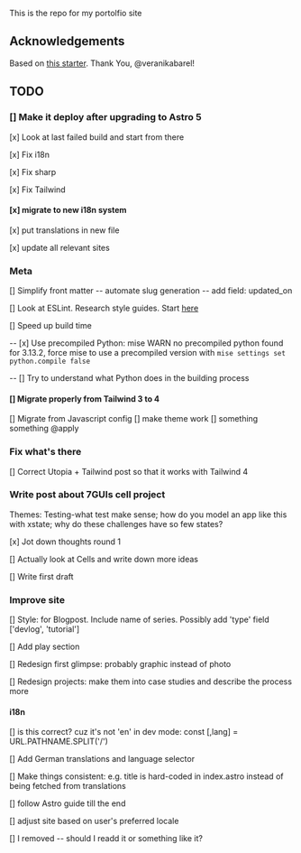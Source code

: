 This is the repo for my portolfio site

## Acknowledgements

Based on [this starter](https://github.com/veranikabarel/astro-portfolio). Thank You, @veranikabarel!

## TODO

### [] Make it deploy after upgrading to Astro 5

[x] Look at last failed build and start from there

[x] Fix i18n

[x] Fix sharp

[x] Fix Tailwind

#### [x] migrate to new i18n system

[x] put translations in new file

[x] update all relevant sites

### Meta

[] Simplify front matter -- automate slug generation -- add field: updated_on

[] Look at ESLint. Research style guides. Start [here](<[url](https://www.youtube.com/watch?v=Cd-gBxzcsdA)>)

[] Speed up build time

-- [x] Use precompiled Python: mise WARN no precompiled python found for 3.13.2, force mise to use a precompiled version with `mise settings set python.compile false`

-- [] Try to understand what Python does in the building process

#### [] Migrate properly from Tailwind 3 to 4

[] Migrate from Javascript config
[] make theme work
[] something something @apply

### Fix what's there

[] Correct Utopia + Tailwind post so that it works with Tailwind 4

### Write post about 7GUIs cell project

Themes: Testing-what test make sense; how do you model an app like this with xstate; why do these challenges have so few states?

[x] Jot down thoughts round 1

[] Actually look at Cells and write down more ideas

[] Write first draft

### Improve site

[] Style: <Card> for Blogpost. Include name of series. Possibly add 'type' field ['devlog', 'tutorial']

[] Add play section

[] Redesign first glimpse: probably graphic instead of photo

[] Redesign projects: make them into case studies and describe the process more

#### i18n

[] is this correct? cuz it's not 'en' in dev mode: const [,lang] = URL.PATHNAME.SPLIT('/')

[] Add German translations and language selector

[] Make things consistent: e.g. title is hard-coded in index.astro instead of being fetched from translations

[] follow Astro guide till the end

[] adjust site based on user's preferred locale

[] I removed <HeadHrefLangs /> -- should I readd it or something like it?
